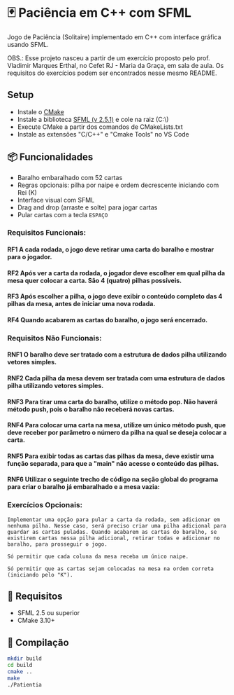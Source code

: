 # 🃏 Paciência em C++ com SFML

Jogo de Paciência (Solitaire) implementado em C++ com interface gráfica usando SFML.

OBS.: Esse projeto nasceu a partir de um exercício proposto pelo prof. Vladimir Marques Erthal, no Cefet RJ - Maria da Graça, em sala de aula. Os requisitos do exercícios podem ser encontrados nesse mesmo README.

## Setup

<ul>
    <li>Instale o <a href="https://cmake.org/download/">CMake</a></li>
    <li>Instale a biblioteca <a href="https://www.sfml-dev.org/download/">SFML (v 2.5.1)</a> e cole na raiz (C:\)</li>
    <li>Execute CMake a partir dos comandos de CMakeLists.txt</li>
    <li>Instale as extensões "C/C++" e "Cmake Tools" no VS Code</li>
</ul>

## 📦 Funcionalidades

- Baralho embaralhado com 52 cartas
- Regras opcionais: pilha por naipe e ordem decrescente iniciando com Rei (K)
- Interface visual com SFML
- Drag and drop (arraste e solte) para jogar cartas
- Pular cartas com a tecla `ESPAÇO`

### Requisitos Funcionais:

#### RF1 A cada rodada, o jogo deve retirar uma carta do baralho e mostrar para o jogador.
#### RF2 Após ver a carta da rodada, o jogador deve escolher em qual pilha da mesa quer colocar a carta. São 4 (quatro) pilhas possíveis.
#### RF3 Após escolher a pilha, o jogo deve exibir o conteúdo completo das 4 pilhas da mesa, antes de iniciar uma nova rodada.
#### RF4 Quando acabarem as cartas do baralho, o jogo será encerrado.

### Requisitos Não Funcionais:
#### RNF1 O baralho deve ser tratado com a estrutura de dados pilha utilizando vetores simples.
#### RNF2 Cada pilha da mesa devem ser tratada com uma estrutura de dados pilha utilizando vetores simples.
#### RNF3 Para tirar uma carta do baralho, utilize o método pop. Não haverá método push, pois o baralho não receberá novas cartas.
#### RNF4 Para colocar uma carta na mesa, utilize um único método push, que deve receber por parâmetro o número da pilha na qual se deseja colocar a carta.
#### RNF5 Para exibir todas as cartas das pilhas da mesa, deve existir uma função separada, para que a "main" não acesse o conteúdo das pilhas.
#### RNF6 Utilizar o seguinte trecho de código na seção global do programa para criar o baralho já embaralhado e a mesa vazia:

### Exercícios Opcionais:

```Implementar uma opção para pular a carta da rodada, sem adicionar em nenhuma pilha. Nesse caso, será preciso criar uma pilha adicional para guardar as cartas puladas. Quando acabarem as cartas do baralho, se existirem cartas nessa pilha adicional, retirar todas e adicionar no baralho, para prosseguir o jogo.```

```Só permitir que cada coluna da mesa receba um único naipe.```

```Só permitir que as cartas sejam colocadas na mesa na ordem correta (iniciando pelo "K").```

## 🚀 Requisitos

- SFML 2.5 ou superior
- CMake 3.10+

## 🔧 Compilação

```bash
mkdir build
cd build
cmake ..
make
./Patientia